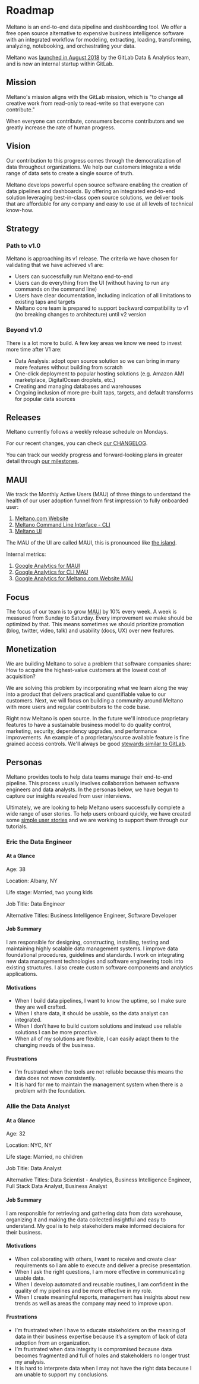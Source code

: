 # Roadmap

Meltano is an end-to-end data pipeline and dashboarding tool. We offer a free open source alternative to expensive business intelligence software with an integrated workflow for modeling, extracting, loading, transforming, analyzing, notebooking, and orchestrating your data.

Meltano was [launched in August 2018](https://about.gitlab.com/2018/08/01/hey-data-teams-we-are-working-on-a-tool-just-for-you/) by the GitLab Data & Analytics team, and is now an internal startup within GitLab.

## Mission

Meltano's mission aligns with the GitLab mission, which is "to change all creative work from read-only to read-write so that everyone can contribute."

When everyone can contribute, consumers become contributors and we greatly increase the rate of human progress.


## Vision

Our contribution to this progress comes through the democratization of data throughout organizations. We help our customers integrate a wide range of data sets to create a single source of truth.

Meltano develops powerful open source software enabling the creation of data pipelines and dashboards. By offering an integrated end-to-end solution leveraging best-in-class open source solutions, we deliver tools that are affordable for any company and easy to use at all levels of technical know-how.

## Strategy

### Path to v1.0

Meltano is approaching its v1 release. The criteria we have chosen for validating that we have achieved v1 are:

- Users can successfully run Meltano end-to-end
- Users can do everything from the UI (without having to run any commands on the command line)
- Users have clear documentation, including indication of all limitations to existing taps and targets
- Meltano core team is prepared to support backward compatibility to v1 (no breaking changes to architecture) until v2 version  

### Beyond v1.0

There is a lot more to build. A few key areas we know we need to invest more time after V1 are:
- Data Analysis: adopt open source solution so we can bring in many more features without building from scratch
- One-click deployment to popular hosting solutions (e.g. Amazon AMI marketplace, DigitalOcean droplets, etc.)
- Creating and managing databases and warehouses
- Ongoing inclusion of more pre-built taps, targets, and default transforms for popular data sources

## Releases

Meltano currently follows a weekly release schedule on Mondays.

For our recent changes, you can check [our CHANGELOG](https://gitlab.com/meltano/meltano/blob/master/CHANGELOG.md). 

You can track our weekly progress and forward-looking plans in greater detail through [ our milestones](https://gitlab.com/groups/meltano/-/milestones).

## MAUI

We track the Monthly Active Users (MAU) of three things to understand the health of our user adoption funnel from first impression to fully onboarded user:

1. [Meltano.com Website](https://meltano.com)
2. [Meltano Command Line Interface - CLI](https://meltano.com/docs/meltano-cli.html)
3. [Meltano UI](https://meltano.com/docs/architecture.html#meltano-ui)

The MAU of the UI are called MAUI, this is pronounced like [the island](https://en.wikipedia.org/wiki/Maui).

Internal metrics:

1. [Google Analytics for MAUI](https://analytics.google.com/analytics/web/?utm_source=marketingplatform.google.com&utm_medium=et&utm_campaign=marketingplatform.google.com%2Fabout%2Fanalytics%2F#/report/visitors-actives/a132758957w192645310p188384771/_u.date00=20190209&_u.date01=20190308&active_users.metricKeys=%5B0,1,2,3%5D/)
2. [Google Analytics for CLI MAU](https://analytics.google.com/analytics/web/?utm_source=marketingplatform.google.com&utm_medium=et&utm_campaign=marketingplatform.google.com%2Fabout%2Fanalytics%2F#/report/visitors-actives/a132758957w192718180p188392047/_u.date00=20190209&_u.date01=20190308&active_users.metricKeys=%5B0,1,2,3%5D/)
3. [Google Analytics for Meltano.com Website MAU](https://analytics.google.com/analytics/web/?utm_source=marketingplatform.google.com&utm_medium=et&utm_campaign=marketingplatform.google.com%2Fabout%2Fanalytics%2F#/report/visitors-actives/a132758957w192515807p188274549/_u.date00=20190209&_u.date01=20190308&active_users.metricKeys=%5B0,1,2,3%5D)

## Focus

The focus of our team is to grow [MAUI](#maui) by 10% every week.
A week is measured from Sunday to Saturday.
Every improvement we make should be optimized by that.
This means sometimes we should prioritize promotion (blog, twitter, video, talk) and usability (docs, UX) over new features.

## Monetization

We are building Meltano to solve a problem that software companies share: How to acquire the highest-value customers at the lowest cost of acquisition? 

We are solving this problem by incorporating what we learn along the way into a product that delivers practical and quantifiable value to our customers. Next, we will focus on building a community around Meltano with more users and regular contributors to the code base.

Right now Meltano is open source. In the future we'll introduce proprietary features to have a sustainable business model to do quality control, marketing, security, dependency upgrades, and performance improvements. An example of a proprietary/source available feature is fine grained access controls. We'll always be good [stewards similar to GitLab](https://about.gitlab.com/stewardship/).

## Personas

Meltano provides tools to help data teams manage their end-to-end pipeline. This process usually involves collaboration between software engineers and data analysts. In the personas below, we have begun to capture our insights revealed from user interviews.

Ultimately, we are looking to help Meltano users successfully complete a wide range of user stories. To help users onboard quickly, we have created some [simple user stories](https://docs.google.com/document/d/1axKIKtC65Zf9yAV6pApwbZD6Hml-EPh7HEg7W-fPbg0/edit) and we are working to support them through our tutorials.

### Eric the Data Engineer

#### At a Glance

Age: 38

Location: Albany, NY

Life stage: Married, two young kids

Job Title: Data Engineer

Alternative Titles:  Business Intelligence Engineer, Software Developer

#### Job Summary

I am responsible for designing, constructing, installing, testing and maintaining highly scalable data management systems. I improve data foundational procedures, guidelines and standards. I work on  integrating new data management technologies and software engineering tools into existing structures. I also create custom software components and analytics applications.

#### Motivations

* When I build data pipelines, I want to know the uptime, so I make sure they are well crafted.
* When I share data, it should be usable, so the data analyst can integrated.
* When I don’t have to build custom solutions and instead use reliable solutions I can be more proactive.
* When all of my solutions are flexible, I can easily adapt them to the changing needs of the business.

#### Frustrations

* I’m frustrated when the tools are not reliable because this means the data does not move consistently.
* It is hard for me to maintain the management system when there is a problem with the foundation.

### Allie the Data Analyst

#### At a Glance

Age: 32

Location: NYC, NY

Life stage: Married, no children

Job Title: Data Analyst

Alternative Titles:  Data Scientist - Analytics, Business Intelligence Engineer, Full Stack Data Analyst, Business Analyst

#### Job Summary

I am responsible for retrieving and gathering data from data warehouse, organizing it and making the data collected insightful and easy to understand.  My goal is to help stakeholders make informed decisions for their business.

#### Motivations

* When collaborating with others, I want to receive and create clear requirements so I am able to execute and deliver a precise presentation.
* When I ask the right questions, I am more effective in communicating usable data. 
* When I develop automated and reusable routines, I am confident in the quality of my pipelines and be more effective in my role.
* When I create meaningful reports, management has insights about new trends as well as areas the company may need to improve upon.

#### Frustrations

* I’m frustrated when I have to educate stakeholders on the meaning of data in their business expertise because it’s a symptom of lack of data adoption from an organization. 
* I’m frustrated when data integrity is compromised because data becomes fragmented and full of holes and stakeholders no longer trust my analysis.
* It is hard to interprete data when I may not have the right data because I am unable to support my conclusions.